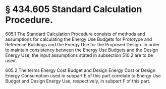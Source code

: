 # § 434.605   Standard Calculation Procedure.

605.1 The Standard Calculation Procedure consists of methods and assumptions for calculating the Energy Use Budgets for Prototype and Reference Buildings and the Energy Use for the Proposed Design. In order to maintain consistency between the Energy Use Budgets and the Design Energy Use, the input assumptions stated in subsection 510.2 are to be used. 


605.2 The terms Energy Cost Budget and Design Energy Cost or Design Energy Consumption used in subpart E of this part correlate to Energy Use Budget and Design Energy Use, respectively, in subpart F of this part. 




